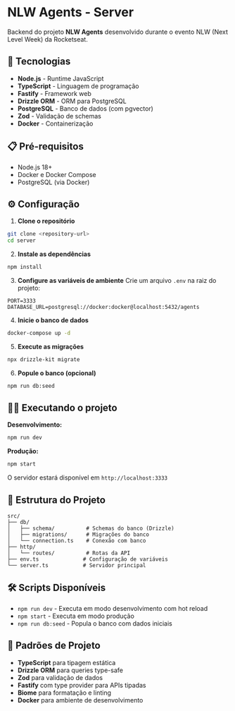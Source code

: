 # NLW Agents - Server

Backend do projeto **NLW Agents** desenvolvido durante o evento NLW (Next Level Week) da Rocketseat.

## 🚀 Tecnologias

- **Node.js** - Runtime JavaScript
- **TypeScript** - Linguagem de programação
- **Fastify** - Framework web
- **Drizzle ORM** - ORM para PostgreSQL
- **PostgreSQL** - Banco de dados (com pgvector)
- **Zod** - Validação de schemas
- **Docker** - Containerização

## 📋 Pré-requisitos

- Node.js 18+
- Docker e Docker Compose
- PostgreSQL (via Docker)

## ⚙️ Configuração

1. **Clone o repositório**

```bash
git clone <repository-url>
cd server
```

2. **Instale as dependências**

```bash
npm install
```

3. **Configure as variáveis de ambiente**
   Crie um arquivo `.env` na raiz do projeto:

```env
PORT=3333
DATABASE_URL=postgresql://docker:docker@localhost:5432/agents
```

4. **Inicie o banco de dados**

```bash
docker-compose up -d
```

5. **Execute as migrações**

```bash
npx drizzle-kit migrate
```

6. **Popule o banco (opcional)**

```bash
npm run db:seed
```

## 🏃‍♂️ Executando o projeto

**Desenvolvimento:**

```bash
npm run dev
```

**Produção:**

```bash
npm start
```

O servidor estará disponível em `http://localhost:3333`

## 📁 Estrutura do Projeto

```
src/
├── db/
│   ├── schema/          # Schemas do banco (Drizzle)
│   ├── migrations/      # Migrações do banco
│   └── connection.ts    # Conexão com banco
├── http/
│   └── routes/          # Rotas da API
├── env.ts              # Configuração de variáveis
└── server.ts           # Servidor principal
```

## 🛠️ Scripts Disponíveis

- `npm run dev` - Executa em modo desenvolvimento com hot reload
- `npm start` - Executa em modo produção
- `npm run db:seed` - Popula o banco com dados iniciais

## 📝 Padrões de Projeto

- **TypeScript** para tipagem estática
- **Drizzle ORM** para queries type-safe
- **Zod** para validação de dados
- **Fastify** com type provider para APIs tipadas
- **Biome** para formatação e linting
- **Docker** para ambiente de desenvolvimento
